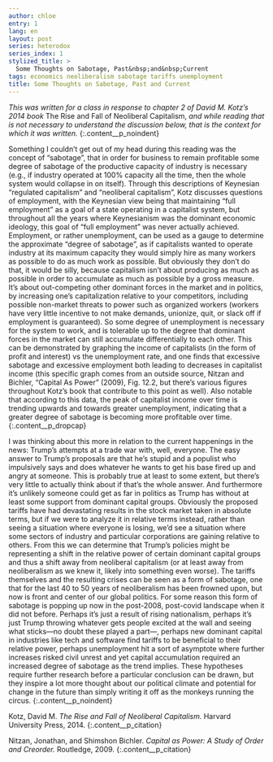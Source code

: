 ```yaml
---
author: chloe
entry: 1
lang: en
layout: post
series: heterodox
series_index: 1
stylized_title: >
  Some Thoughts on Sabotage, Past&nbsp;and&nbsp;Current
tags: economics neoliberalism sabotage tariffs unemployment
title: Some Thoughts on Sabotage, Past and Current
---
```


_This was written for a class in response to chapter 2 of David M. Kotz’s 2014 book_ The Rise and Fall of Neoliberal Capitalism, _and while reading that is not necessary to understand the discussion below, that is the context for which it was written._
{:.content__p_noindent}

Something I couldn’t get out of my head during this reading was the concept of “sabotage”, that in order for business to remain profitable some degree of sabotage of the productive capacity of industry is necessary (e.g., if industry operated at 100% capacity all the time, then the whole system would collapse in on itself). Through this descriptions of Keynesian “regulated capitalism” and “neoliberal capitalism”, Kotz discusses questions of employment, with the Keynesian view being that maintaining “full employment” as a goal of a state operating in a capitalist system, but throughout all the years where Keynesianism was the dominant economic ideology, this goal of “full employment” was never actually achieved. Employment, or rather unemployment, can be used as a gauge to determine the approximate “degree of sabotage”, as if capitalists wanted to operate industry at its maximum capacity they would simply hire as many workers as possible to do as much work as possible. But obviously they don’t do that, it would be silly, because capitalism isn’t about producing as much as possible in order to accumulate as much as possible by a gross measure. It’s about out-competing other dominant forces in the market and in politics, by increasing one’s capitalization relative to your competitors, including possible non-market threats to power such as organized workers (workers have very little incentive to not make demands, unionize, quit, or slack off if employment is guaranteed). So some degree of unemployment is necessary for the system to work, and is tolerable up to the degree that dominant forces in the market can still accumulate differentially to each other. This can be demonstrated by graphing the income of capitalists (in the form of profit and interest) vs the unemployment rate, and one finds that excessive sabotage and excessive employment both leading to decreases in capitalist income (this specific graph comes from an outside source, Nitzan and Bichler, “Capital As Power” (2009), Fig. 12.2, but there’s various figures throughout Kotz’s book that contribute to this point as well). Also notable that according to this data, the peak of capitalist income over time is trending upwards and towards greater unemployment, indicating that a greater degree of sabotage is becoming more profitable over time.
{:.content__p_dropcap}

I was thinking about this more in relation to the current happenings in the news: Trump’s attempts at a trade war with, well, everyone. The easy answer to Trump’s proposals are that he’s stupid and a populist who impulsively says and does whatever he wants to get his base fired up and angry at someone. This is probably true at least to some extent, but there’s very little to actually think about if that’s the whole answer. And furthermore it’s unlikely someone could get as far in politics as Trump has without at least some support from dominant capital groups. Obviously the proposed tariffs have had devastating results in the stock market taken in absolute terms, but if we were to analyze it in relative terms instead, rather than seeing a situation where everyone is losing, we’d see a situation where some sectors of industry and particular corporations are gaining relative to others. From this we can determine that Trump’s policies might be representing a shift in the relative power of certain dominant capital groups and thus a shift away from neoliberal capitalism (or at least away from neoliberalism as we knew it, likely into something even worse). The tariffs themselves and the resulting crises can be seen as a form of sabotage, one that for the last 40 to 50 years of neoliberalism has been frowned upon, but now is front and center of our global politics. For some reason this form of sabotage is popping up now in the post-2008, post-covid landscape when it did not before. Perhaps it’s just a result of rising nationalism, perhaps it’s just Trump throwing whatever gets people excited at the wall and seeing what sticks—no doubt these played a part—, perhaps new dominant capital in industries like tech and software find tariffs to be beneficial to their relative power, perhaps unemployment hit a sort of asymptote where further increases risked civil unrest and yet capital accumulation required an increased degree of sabotage as the trend implies. These hypotheses require further research before a particular conclusion can be drawn, but they inspire a lot more thought about our political climate and potential for change in the future than simply writing it off as the monkeys running the circus.
{:.content__p_noindent}

Kotz, David M. _The Rise and Fall of Neoliberal Capitalism._ Harvard University Press, 2014.
{:.content__p_citation}

Nitzan, Jonathan, and Shimshon Bichler. _Capital as Power: A Study of Order and Creorder._ Routledge, 2009.
{:.content__p_citation}